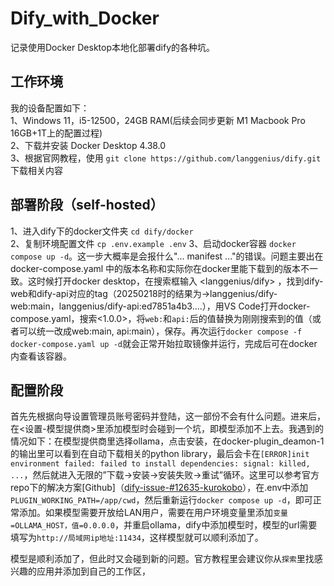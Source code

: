 # Dify_with_Docker
记录使用Docker Desktop本地化部署dify的各种坑。

## 工作环境
我的设备配置如下：  
1、Windows 11，i5-12500，24GB RAM(后续会同步更新 M1 Macbook Pro 16GB+1T上的配置过程)  
2、下载并安装 Docker Desktop 4.38.0  
3、根据官网教程，使用 `git clone https://github.com/langgenius/dify.git` 下载相关内容  

## 部署阶段（self-hosted）
1、进入dify下的docker文件夹 `cd dify/docker`  
2、复制环境配置文件 `cp .env.example .env` 
3、启动docker容器 `docker compose up -d`。这一步大概率是会报什么"... manifest ..."的错误。问题主要出在 docker-compose.yaml 中的版本名称和实际你在docker里能下载到的版本不一致。这时候打开docker desktop，在搜索框输入 <langgenius/dify> ，找到dify-web和dify-api对应的tag（20250218时的结果为->langgenius/dify-web:main，langgenius/dify-api:ed7851a4b3....），用VS Code打开docker-compose.yaml，搜索<1.0.0>，将`web:`和`api:`后的值替换为刚刚搜索到的值（或者可以统一改成web:main, api:main），保存。再次运行`docker compose -f docker-compose.yaml up -d`就会正常开始拉取镜像并运行，完成后可在docker内查看该容器。  

## 配置阶段
首先先根据向导设置管理员账号密码并登陆，这一部份不会有什么问题。进来后，在<设置-模型提供商>里添加模型时会碰到一个坑，即模型添加不上去。我遇到的情况如下：在模型提供商里选择ollama，点击安装，在docker-plugin_deamon-1的输出里可以看到在自动下载相关的python library，最后会卡在`[ERROR]init environment failed: failed to install dependencies: signal: killed, ...`，然后就进入无限的”下载->安装->安装失败->重试”循环。这里可以参考官方repo下的解决方案[Github]（[dify-issue-#12635-kurokobo](https://github.com/langgenius/dify/issues/12635)），在.env中添加`PLUGIN_WORKING_PATH=/app/cwd`，然后重新运行`docker compose up -d`，即可正常添加。如果模型需要开放给LAN用户，需要在用户环境变量里添加`变量=OLLAMA_HOST，值=0.0.0.0`，并重启ollama，dify中添加模型时，模型的url需要填写为`http://局域网ip地址:11434`，这样模型就可以顺利添加了。

模型是顺利添加了，但此时又会碰到新的问题。官方教程里会建议你从`探索`里找感兴趣的应用并添加到自己的工作区，
